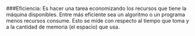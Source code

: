 ###Eficiencia:
Es hacer una tarea economizando los recursos que tiene la máquina disponibles. Entre más eficiente sea un algoritmo o un programa menos recursos consume. Esto se mide con respecto al tiempo que toma y a la cantidad de memoria (el espacio) que usa.